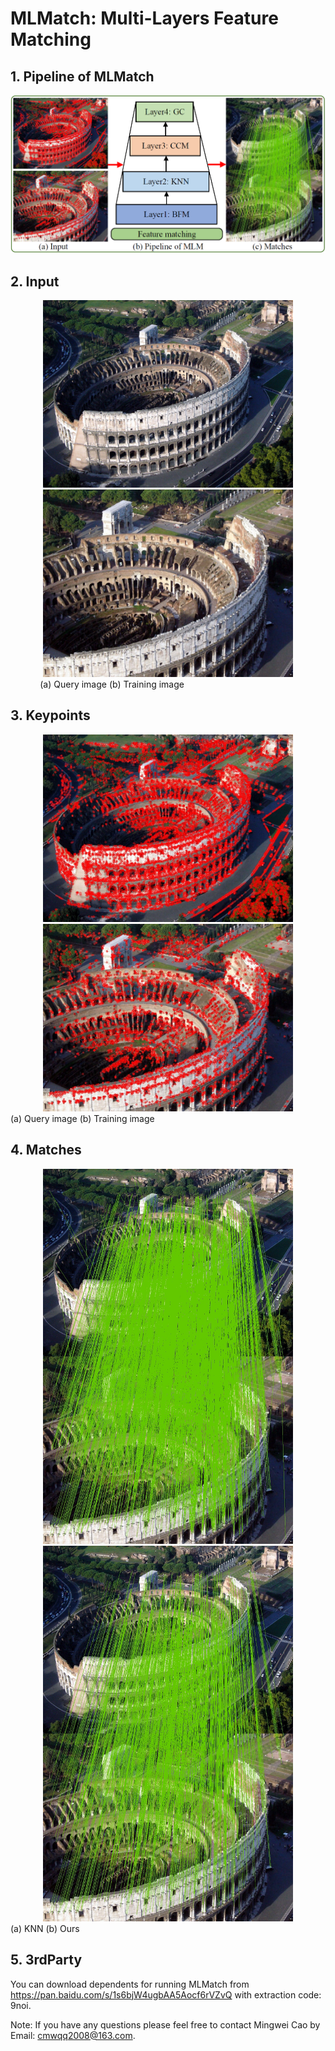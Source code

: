# MLMatch: Multi-Layers Feature Matching

## 1. Pipeline of MLMatch

<center>
    <img src=".\doc\Framework.PNG"/>
</center>

## 2. Input

<div align='center'>
    <img src=".\input\colosseum\img1.jpg" width="400"/><img src=".\input\colosseum\img2.jpg"width="400"/>
</div>
  &nbsp   &nbsp    &nbsp    &nbsp    &nbsp    &nbsp    (a) Query image       (b) Training image
  
## 3. Keypoints
<div align='center'>
    <img src=".\doc\LeftKeypoints.jpg" width="400"/><img src=".\doc\RightKeypoints.jpg"width="400"/>
</div>
                                                    (a) Query image      (b) Training image

## 4. Matches
<div align='center'>
    <img src=".\doc\KNN_2089.jpg" width="400"/><img src=".\doc\MLMatch_942.jpg"width="400"/>
</div>
                                                    (a) KNN       (b) Ours

## 5. 3rdParty

You can download dependents for running MLMatch from https://pan.baidu.com/s/1s6bjW4ugbAA5Aocf6rVZvQ with extraction code: 9noi.

Note: If you have any questions please feel free to contact Mingwei Cao by Email: [cmwqq2008@163.com](mailto:cmwqq2008@163.com).
